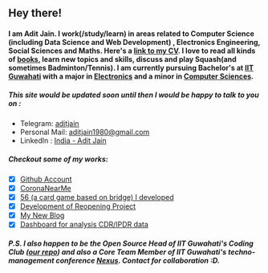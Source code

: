 ## Hey there!
#### I am Adit Jain. I work(/study/learn) in areas related to Computer Science (including Data Science and Web Development) , Electronics Engineering, Social Sciences and Maths. Here's a  [link to my CV](aditj.github.com/data/180102003_1.pdf). I love to read all kinds of [books](https://docs.google.com/spreadsheets/d/1MjaHnDybAhPPjJOqcVM-cTij-4azN-dEXVDsHA-Q5mY/edit?usp=sharing), learn new topics and skills, discuss and play Squash(and sometimes Badminton/Tennis). I am currently pursuing Bachelor's at [IIT Guwahati](https://www.iitg.ac.in) with a major in [Electronics](https://www.iitg.ac.in/acad/CourseStructure/Btech2018/ECE.htm) and a minor in [Computer Sciences](https://www.iitg.ac.in/cse/cseminorcourses/).

##### This site would be updated soon until then I would be happy to talk to you on :
- Telegram: [aditjain](https://t.me/aditjain)
- Personal Mail: [aditjain1980@gmail.com](mailto:aditjain1980@gmail.com)
- LinkedIn : [India - Adit Jain](https://www.linkedin.com/in/adit-jain/)

##### Checkout some of my works:
- [x] [Github Account](https://github.com/aditj)
- [x] [CoronaNearMe](http://coronanearme.com)
- [x] [56 (a card game based on bridge) I developed](https://bridgem.herokuapp.com)
- [x] [Development of Reopening Project](https://dalek2point3.github.io/reopen-website/)
- [x] [My New Blog](https://github.com/aditj/aditj.github.io/wiki)
- [x] [Dashboard for analysis CDR/IPDR data](https://github.com/aditj/rk312_konigsberg)

##### P.S. I also happen to be the Open Source Head of IIT Guwahati's Coding Club ([our repo](https://github.com/Coding-Club-IITG)) and also a Core Team Member of IIT Guwahati's techno-management conference [Nexus](https://www.techniche.org/nexus). Contact for collaboration :D. 


